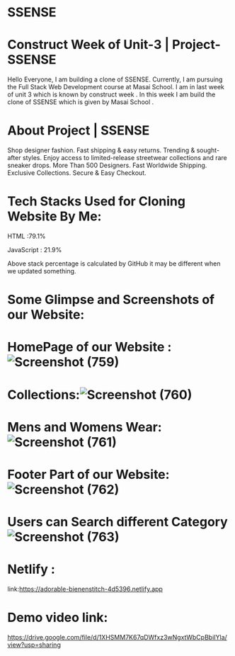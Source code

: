 # SSENSE
# Construct Week of Unit-3 | Project-SSENSE

Hello Everyone, I am building a clone of SSENSE. Currently, I am pursuing the Full Stack Web Development course at Masai School. I am in last week of unit 3 which is known by construct week . In this week I am build the clone of SSENSE which is given by Masai School .

# About Project | SSENSE

Shop designer fashion. Fast shipping & easy returns. Trending & sought-after styles. Enjoy access to limited-release streetwear collections and rare sneaker drops. More Than 500 Designers. Fast Worldwide Shipping. Exclusive Collections. Secure & Easy Checkout.

# Tech Stacks Used for Cloning Website By Me:
HTML :79.1%

JavaScript : 21.9%

Above stack percentage is calculated by GitHub it may be different when we updated something.

# Some Glimpse and Screenshots of our Website:

# HomePage of our Website :![Screenshot (759)](https://user-images.githubusercontent.com/101010104/192706908-7d8be9ae-8300-4abf-b967-7ddf22971d31.png)

# Collections:![Screenshot (760)](https://user-images.githubusercontent.com/101010104/192707282-4a17ca11-612f-466d-bffa-94fdb0a1f7df.png)

# Mens and Womens Wear: ![Screenshot (761)](https://user-images.githubusercontent.com/101010104/192707344-7a6326b3-a0cc-4d3d-8609-6106d1fe725b.png)

# Footer Part of our Website:![Screenshot (762)](https://user-images.githubusercontent.com/101010104/192707407-2928cf5a-65a6-4ca3-a329-5b4661945f0c.png)

# Users can Search different Category![Screenshot (763)](https://user-images.githubusercontent.com/101010104/192707482-c29627a8-2342-4813-a03d-f610ea2274e9.png)

 # Netlify :
 link:https://adorable-bienenstitch-4d5396.netlify.app

 # Demo video link:
 https://drive.google.com/file/d/1XHSMM7K67qDWfxz3wNgxtWbCpBbiIYla/view?usp=sharing

